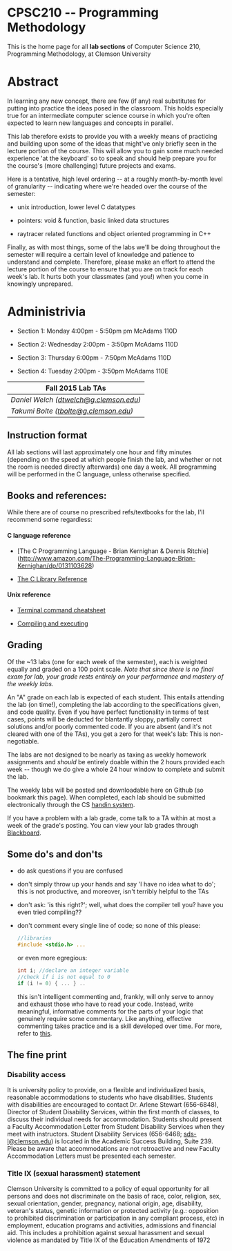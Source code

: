 # CPSC210 -- Programming Methodology

This is the home page for all **lab sections** of Computer Science 210, Programming 
Methodology, at Clemson University

# Abstract

In learning any new concept, there are few (if any) real substitutes for putting into
practice the ideas posed in the classroom. This holds especially true for an intermediate 
computer science course in which you're often expected to learn new languages and 
concepts in parallel.

This lab therefore exists to provide you with a weekly means of practicing and building
upon some of the ideas that might've only briefly seen in the lecture portion of the 
course. This will allow you to gain some much needed experience 'at the keyboard' so to 
speak and should help prepare you for the course's (more challenging) future 
projects and exams.

Here is a tentative, high level ordering -- at a roughly month-by-month level of 
granularity -- indicating where we're headed over the course of the semester:

* unix introduction, lower level C datatypes

* pointers: void & function, basic linked data structures

* raytracer related functions and object oriented programming in C++


Finally, as with most things, some of the labs we'll be doing throughout the 
semester will require a certain level of knowledge and patience to understand and 
complete. Therefore, please make an effort to attend the lecture portion of the course 
to ensure that you are on track for each week's lab. It hurts both your classmates 
(and you!) when you come in knowingly unprepared.

# Administrivia

* Section 1: Monday 4:00pm - 5:50pm pm McAdams 110D 

* Section 2: Wednesday 2:00pm - 3:50pm McAdams 110D 

* Section 3: Thursday 6:00pm - 7:50pm McAdams 110D 

* Section 4: Tuesday 2:00pm - 3:50pm McAdams 110E

|Fall 2015 Lab TAs|
|-------------|
|*Daniel Welch         (dtwelch@g.clemson.edu)* 
 *Takumi Bolte          (tbolte@g.clemson.edu)*|

## Instruction format

All lab sections will last approximately one hour and fifty minutes 
(depending on the speed at which people finish the lab, and whether or not the room is 
needed directly afterwards) one day a week. All programming will be performed in the C 
language, unless otherwise specified. 

## Books and references:

While there are of course no prescribed refs/textbooks for the lab, I'll recommend some 
regardless:

#### C language reference
* [The C Programming Language - Brian Kernighan & Dennis Ritchie]
(http://www.amazon.com/The-Programming-Language-Brian-Kernighan/dp/0131103628)
	
* [The C Library Reference](http://www.cplusplus.com/reference/clibrary/)

#### Unix reference

* [Terminal command cheatsheet](http://www.cs.clemson.edu/course/cpsc210/Links/unix.html)

* [Compiling and executing](http://www.cs.clemson.edu/course/cpsc210/Links/compiling.html)

## Grading

Of the ~13 labs (one for each week of the semester), each is weighted equally and graded 
on a 100 point scale. *Note that since there is no final exam for lab, your grade rests 
entirely on your performance and mastery of the weekly labs*.

An "A" grade on each lab is expected of each student. This entails attending the lab 
(on time!), completing the lab according to the specifications given, and code quality. 
Even if you have perfect functionality in terms of test cases, points will be deducted 
for blantantly sloppy, partially correct solutions and/or poorly commented code. If you 
are absent (and it's not cleared with one of the TAs), you get a zero for that week's 
lab: This is non-negotiable.

The labs are not designed to be nearly as taxing as weekly homework assignments and 
*should* be entirely doable within the 2 hours provided each week -- though we do give a 
whole 24 hour window to complete and submit the lab.

The weekly labs will be posted and downloadable here on Github (so bookmark this page).
When completed, each lab should be submitted electronically through the 
CS [handin system](https://handin.cs.clemson.edu/). 

If you have a problem with a lab grade, come talk to a TA within at most a week of the
grade's posting. You can view your lab grades through 
[Blackboard](https://bb.clemson.edu/).

## Some do's and don'ts

* do ask questions if you are confused

* don't simply throw up your hands and say 'I have no idea what to do'; this is not 
productive, and moreover, isn't terribly helpful to the TAs

* don't ask: 'is this right?'; well, what does the compiler tell you? have you even tried 
compiling??

* don't comment every single line of code; so none of this please:
	```c
	//libraries
	#include <stdio.h> ...
	```
	or even more egregious:
	```c
	int i; //declare an integer variable 
	//check if i is not equal to 0
	if (i != 0) { ... } ..
	```
	this isn't intelligent commenting and, frankly, will only serve to annoy and exhaust 
	those who have to read your code. Instead, write meaningful, informative comments for
	the parts of your logic that genuinely require some commentary. Like anything,
	effective commenting takes practice and is a skill developed over time. For more, 
	refer to [this]().

## The fine print

### Disability access

It is university policy to provide, on a flexible and individualized basis, reasonable
accommodations to students who have disabilities. Students with disabilities are
encouraged to contact Dr. Arlene Stewart (656-6848), Director of Student Disability 
Services, within the first month of classes, to discuss their individual needs for 
accommodation. Students should present a Faculty Accommodation Letter from Student 
Disability Services when they meet with instructors. Student Disability Services 
(656-6468; sds-l@clemson.edu) is located in the Academic Success Building, Suite 239.
Please be aware that accommodations are not retroactive and new Faculty Accommodation
Letters must be presented each semester.

### Title IX (sexual harassment) statement

Clemson University is committed to a policy of equal opportunity for all persons and does
not discriminate on the basis of race, color, religion, sex, sexual orientation, gender,
pregnancy, national origin, age, disability, veteran's status, genetic information or 
protected activity (e.g.: opposition to prohibited discrimination or participation in any 
compliant process, etc) in employment, education programs and activities, admissions and 
financial aid. This includes a prohibition against sexual harassment and sexual violence 
as mandated by Title IX of the Education Amendments of 1972